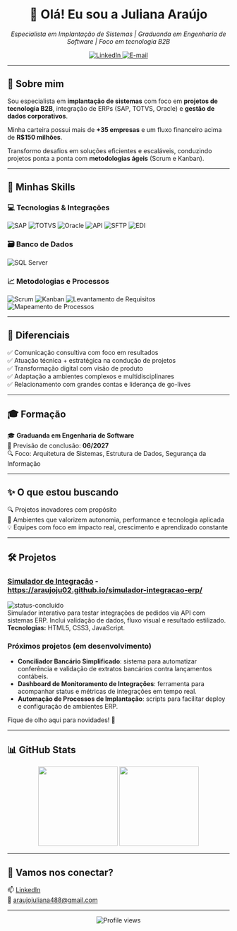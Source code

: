 <h1 align="center">👋 Olá! Eu sou a Juliana Araújo</h1>

<p align="center">
  <i>Especialista em Implantação de Sistemas | Graduanda em Engenharia de Software | Foco em tecnologia B2B</i>
</p>

<p align="center">
  <a href="https://www.linkedin.com/in/anailuj-araújo" target="_blank">
    <img alt="LinkedIn" src="https://img.shields.io/badge/LinkedIn-blue?logo=linkedin&style=flat">
  </a>
  <a href="mailto:araujojuliana488@gmail.com">
    <img alt="E-mail" src="https://img.shields.io/badge/E--mail-red?logo=gmail&style=flat">
  </a>
</p>

---

## 💼 Sobre mim

Sou especialista em **implantação de sistemas** com foco em **projetos de tecnologia B2B**, integração de ERPs (SAP, TOTVS, Oracle) e **gestão de dados corporativos**.

Minha carteira possui mais de **+35 empresas** e um fluxo financeiro acima de **R$150 milhões**.

Transformo desafios em soluções eficientes e escaláveis, conduzindo projetos ponta a ponta com **metodologias ágeis** (Scrum e Kanban).

---

## 🚀 Minhas Skills

### 💻 Tecnologias & Integrações

![SAP](https://img.shields.io/badge/SAP-0FAAFF?style=flat&logo=sap)
![TOTVS](https://img.shields.io/badge/TOTVS-00ADEF?style=flat)
![Oracle](https://img.shields.io/badge/Oracle-F80000?style=flat&logo=oracle)
![API](https://img.shields.io/badge/API-336699?style=flat)
![SFTP](https://img.shields.io/badge/SFTP-007396?style=flat)
![EDI](https://img.shields.io/badge/EDI-0066CC?style=flat)

### 🗃️ Banco de Dados

![SQL Server](https://img.shields.io/badge/SQL_Server-CC2927?style=flat&logo=microsoft-sql-server)

### 📈 Metodologias e Processos

![Scrum](https://img.shields.io/badge/Scrum-6DB33F?style=flat&logo=scrumalliance)
![Kanban](https://img.shields.io/badge/Kanban-0052CC?style=flat&logo=trello)
![Levantamento de Requisitos](https://img.shields.io/badge/Levantamento%20de%20Requisitos-blue)
![Mapeamento de Processos](https://img.shields.io/badge/Mapeamento%20de%20Processos-teal)

---

## 🌟 Diferenciais

✅ Comunicação consultiva com foco em resultados  
✅ Atuação técnica + estratégica na condução de projetos  
✅ Transformação digital com visão de produto  
✅ Adaptação a ambientes complexos e multidisciplinares  
✅ Relacionamento com grandes contas e liderança de go-lives

---

## 🎓 Formação

🎓 **Graduanda em Engenharia de Software**  
📅 Previsão de conclusão: **06/2027**  
🔍 Foco: Arquitetura de Sistemas, Estrutura de Dados, Segurança da Informação

---

## ✨ O que estou buscando

🔍 Projetos inovadores com propósito  
🚀 Ambientes que valorizem autonomia, performance e tecnologia aplicada  
💡 Equipes com foco em impacto real, crescimento e aprendizado constante

---

## 🛠️ Projetos

### [Simulador de Integração](https://araujoju02.github.io/simulador-integracao/) - https://araujoju02.github.io/simulador-integracao-erp/
![status-concluído](https://img.shields.io/badge/status-concluído-brightgreen?style=for-the-badge)  
Simulador interativo para testar integrações de pedidos via API com sistemas ERP. Inclui validação de dados, fluxo visual e resultado estilizado.  
**Tecnologias:** HTML5, CSS3, JavaScript.

### Próximos projetos (em desenvolvimento)  
- **Conciliador Bancário Simplificado**: sistema para automatizar conferência e validação de extratos bancários contra lançamentos contábeis.  
- **Dashboard de Monitoramento de Integrações**: ferramenta para acompanhar status e métricas de integrações em tempo real.  
- **Automação de Processos de Implantação**: scripts para facilitar deploy e configuração de ambientes ERP.

Fique de olho aqui para novidades! 👀

---

## 📊 GitHub Stats

<p align="center">
  <img height="180em" src="https://github-readme-stats.vercel.app/api?username=anailuj-araujo&show_icons=true&theme=default&count_private=true&hide_rank=true&hide_title=true&hide=prs"/>
  <img height="180em" src="https://github-readme-stats.vercel.app/api/top-langs/?username=anailuj-araujo&layout=compact&langs_count=6"/>
</p>

---

## 🤝 Vamos nos conectar?

📫 [LinkedIn](https://www.linkedin.com/in/anailuj-araújo)  
📧 [araujojuliana488@gmail.com](mailto:araujojuliana488@gmail.com)

---

<p align="center">
  <img src="https://komarev.com/ghpvc/?username=anailuj-araujo&style=flat-square&color=blue" alt="Profile views" />
</p>
